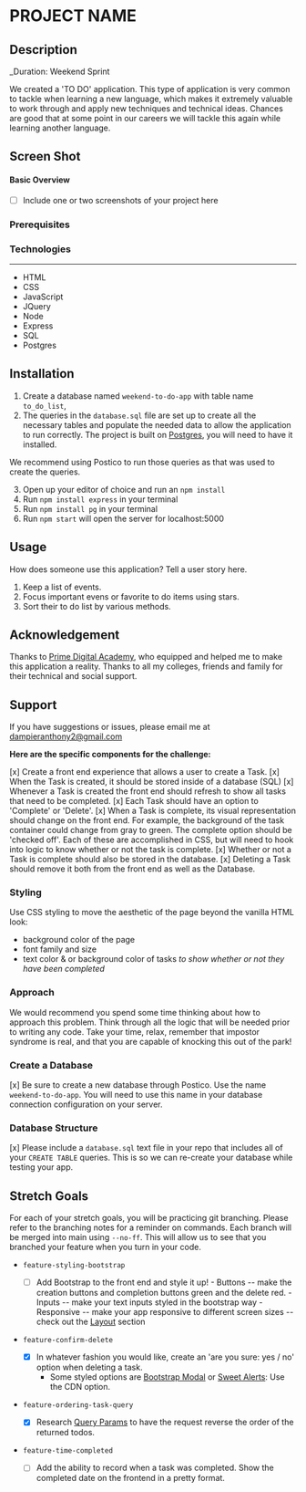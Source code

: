 # PROJECT NAME

## Description

_Duration: Weekend Sprint

We created a 'TO DO' application. This type of application is very common to tackle when learning a new language, which makes it extremely valuable to work through and apply new techniques and technical ideas. Chances are good that at some point in our careers we will tackle this again while learning another language.


## Screen Shot

#### Basic Overview

- [ ] Include one or two screenshots of your project here

### Prerequisites

### Technologies
------------
* HTML
* CSS
* JavaScript
* JQuery
* Node
* Express
* SQL
* Postgres

## Installation

1. Create a database named `weekend-to-do-app` with table name `to_do_list`,
2. The queries in the `database.sql` file are set up to create all the necessary tables and populate the needed data to allow the application to run correctly. The project is built on [Postgres](https://www.postgresql.org/download/), you will need to have it installed. 

We recommend using Postico to run those queries as that was used to create the queries.

3. Open up your editor of choice and run an `npm install`
4. Run `npm install express` in your terminal
5. Run `npm install pg` in your terminal
7. Run `npm start` will open the server for localhost:5000

## Usage
How does someone use this application? Tell a user story here.

1. Keep a list of events.
2. Focus important evens or favorite to do items using stars.
3. Sort their to do list by various methods.

## Acknowledgement
Thanks to [Prime Digital Academy](www.primeacademy.io), who equipped and helped me to make this application a reality. Thanks to all my colleges, friends and family for their technical and social support.

## Support
If you have suggestions or issues, please email me at [dampieranthony2@gmail.com](www.google.com)

**Here are the specific components for the challenge:**

[x] Create a front end experience that allows a user to create a Task.
[x] When the Task is created, it should be stored inside of a database (SQL)
[x] Whenever a Task is created the front end should refresh to show all tasks that need to be completed.
[x] Each Task should have an option to 'Complete' or 'Delete'.
[x] When a Task is complete, its visual representation should change on the front end. For example, the background of the task container could change from gray to green. The complete option should be  'checked off'. Each of these are accomplished in CSS, but will need to hook into logic to know whether or not the task is complete.
[x] Whether or not a Task is complete should also be stored in the database.
[x] Deleting a Task should remove it both from the front end as well as the Database.

### Styling

Use CSS styling to move the aesthetic of the page beyond the vanilla HTML look:
  - background color of the page
  - font family and size
  - text color & or background color of tasks *to show whether or not they have been completed*

### Approach

We would recommend you spend some time thinking about how to approach this problem. Think through all the logic that will be needed prior to writing any code. Take your time, relax, remember that impostor syndrome is real, and that you are capable of knocking this out of the park!

### Create a Database

[x] Be sure to create a new database through Postico. Use the name `weekend-to-do-app`. You will need to use this name in your database connection configuration on your server.

### Database Structure

[x] Please include a `database.sql` text file in your repo that includes all of your `CREATE TABLE` queries. This is so we can re-create your database while testing your app.

## Stretch Goals

For each of your stretch goals, you will be practicing git branching. Please refer to the branching notes for a reminder on commands. Each branch will be merged into main using `--no-ff`. This will allow us to see that you branched your feature when you turn in your code.

- `feature-styling-bootstrap` 

    - [ ]  Add Bootstrap to the front end and style it up!
      - Buttons -- make the creation buttons and completion buttons green and the delete red.
      -  Inputs -- make your text inputs styled in the bootstrap way
      -  Responsive -- make your app responsive to different screen sizes -- check out the [Layout](https://getbootstrap.com/docs/4.1/layout/overview/) section

- `feature-confirm-delete`

    - [x]  In whatever fashion you would like, create an 'are you sure: yes / no' option when deleting a task.
        - Some styled options are [Bootstrap Modal](https://getbootstrap.com/docs/4.0/components/modal/) or [Sweet Alerts](https://sweetalert.js.org/guides/): Use the CDN option.

- `feature-ordering-task-query` 

    - [x]  Research [Query Params](https://expressjs.com/en/api.html#req.query) to have the request reverse the order of the returned todos. 
    
- `feature-time-completed` 

    - [ ]  Add the ability to record when a task was completed. Show the completed date on the frontend in a pretty format.

